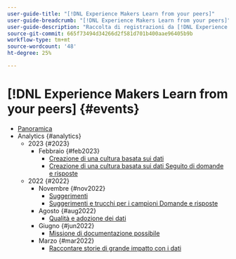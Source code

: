```yaml
---
user-guide-title: "[!DNL Experience Makers Learn from your peers]"
user-guide-breadcrumb: "[!DNL Experience Makers Learn from your peers]"
user-guide-description: "Raccolta di registrazioni da [!DNL Experience Makers Learn from your peers]"
source-git-commit: 665f73494d34266d2f581d701b400aae96405b9b
workflow-type: tm+mt
source-wordcount: '48'
ht-degree: 25%

---
```



# [!DNL Experience Makers Learn from your peers] {#events}

+ [Panoramica](./overview.md)
+ Analytics {#analytics}
   + 2023 {#2023}
      + Febbraio {#feb2023}
         + [Creazione di una cultura basata sui dati](analytics/feb2023/data-driven-culture.md)
         + [Creazione di una cultura basata sui dati Seguito di domande e risposte](analytics/feb2023/data-driven-culture-q-and-a.md)
   + 2022 {#2022}
      + Novembre {#nov2022}
         + [Suggerimenti](analytics/nov2022/tips-and-tricks.md)
         + [Suggerimenti e trucchi per i campioni Domande e risposte](analytics/nov2022/tips-and-tricks-q-and-a.md)
      + Agosto {#aug2022}
         + [Qualità e adozione dei dati](analytics/aug2022/data-quality.md)
      + Giugno {#jun2022}
         + [Missione di documentazione possibile](analytics/june2022/mission-possible.md)
      + Marzo {#mar2022}
         + [Raccontare storie di grande impatto con i dati](analytics/mar2022/stories-with-data.md)
